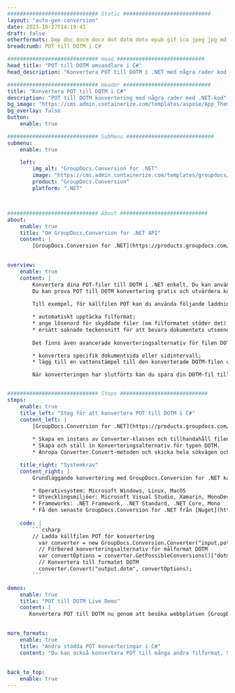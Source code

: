 ```yaml
---
############################# Static ############################
layout: "auto-gen-conversion"
date: 2023-10-27T14:19:41
draft: false
otherformats: bmp doc docm docx dot dotm dotx epub gif ico jpeg jpg md odt ott pdf png psd rtf tex tif tiff txt xps
breadcrumb: POT till DOTM i C#

############################# Head ############################
head_title: "POT till DOTM omvandlare i C#"
head_description: "Konvertera POT till DOTM i .NET med några rader kod. Använd GroupDocs Document Conversion API för att konvertera över 160 filformat."

############################# Header ############################
title: "Konvertera POT till DOTM i C#"
description: "POT till DOTM konvertering med några rader med .NET-kod"
bg_image: "https://cms.admin.containerize.com/templates/aspose/App_Themes/V3/images/bg/header1.png"
bg_overlay: false
button:
    enable: true

############################# SubMenu ############################
submenu:
    enable: true

    left:
        img_alt: "GroupDocs.Conversion for .NET"
        image: "https://cms.admin.containerize.com/templates/groupdocs/images/product-logos/90x90-noborder/groupdocs-conversion-net.png"
        product: "GroupDocs.Conversion"
        platform: ".NET"



############################# About ############################
about:
    enable: true
    title: "Om GroupDocs.Conversion for .NET API"
    content: |
        [GroupDocs.Conversion for .NET](https://products.groupdocs.com/conversion/net/) kan användas för att konvertera Microsoft Word, Excel, PowerPoint, PDF, Visio och andra format. GroupDocs.Conversion är ett fristående API som är lämpligt för back-end och interna system där hög prestanda krävs. Det beror inte på någon programvara som Microsoft eller Open Office.
    

overview:
    enable: true
    content: |
        Konvertera dina POT-filer till DOTM i .NET enkelt. Du kan använda bara ett par C# kodrader i valfri plattform som du vill, som - Windows, Linux, macOS.
        Du kan prova POT till DOTM konvertering gratis och utvärdera konverteringsresultatens kvalitet. Tillsammans med enkla filkonverteringsscenarier kan du prova mer avancerade alternativ för att ladda källfilen POT och för att spara resultatet DOTM. 
        
        Till exempel, för källfilen POT kan du använda följande laddningsalternativ:

        * automatiskt upptäcka filformat;
        * ange lösenord för skyddade filer (om filformatet stöder det);
        * ersätt saknade teckensnitt för att bevara dokumentets utseende.
        
        Det finns även avancerade konverteringsalternativ för filen DOTM:

        * konvertera specifik dokumentsida eller sidintervall;
        * lägg till en vattenstämpel till den konverterade DOTM-filen och många fler.

        När konverteringen har slutförts kan du spara din DOTM-fil till den lokala filsökvägen eller någon tredje parts lagring som FTP, Amazon S3, Google Drive, Dropbox etc. Observera - för att konvertera POT till {{ TO}} det finns inget behov av någon ytterligare programvara installerad - som MS Office, Open Office, Adobe Acrobat Reader etc.


############################# Steps ############################
steps:
    enable: true
    title_left: "Steg för att konvertera POT till DOTM i C#"
    content_left: |
        [GroupDocs.Conversion for .NET](https://products.groupdocs.com/conversion/net/) gör det enkelt för utvecklare att konvertera en POT-fil till DOTM med några rader kod.
        
        * Skapa en instans av Converter-klassen och tillhandahåll filen POT med den fullständiga sökvägen
        * Skapa och ställ in Konverteringsalternativ för typen DOTM.
        * Anropa Converter.Convert-metoden och skicka hela sökvägen och formatet (DOTM) som en parameter

    title_right: "Systemkrav"
    content_right: |
        Grundläggande konvertering med GroupDocs.Conversion for .NET kan göras med bara några enkla steg. Våra API:er stöds på alla större plattformar och operativsystem. Innan du kör koden nedan, se till att du har följande förutsättningar installerade på ditt system.

        * Operativsystem: Microsoft Windows, Linux, MacOS
        * Utvecklingsmiljöer: Microsoft Visual Studio, Xamarin, MonoDevelop
        * Frameworks: .NET Framework, .NET Standard, .NET Core, Mono
        * Få den senaste GroupDocs.Conversion for .NET från [Nuget](https://www.nuget.org/packages/groupdocs.conversion)
         
    code: |
        ```csharp    
        // Ladda källfilen POT för konvertering
          var converter = new GroupDocs.Conversion.Converter("input.pot");
          // Förbered konverteringsalternativ för målformat DOTM
          var convertOptions = converter.GetPossibleConversions()["dotm"].ConvertOptions;
          // Konvertera till formatet DOTM
          converter.Convert("output.dotm", convertOptions);
        ```

demos:
    enable: true
    title: "POT till DOTM Live Demo"
    content: |
       Konvertera POT till DOTM nu genom att besöka webbplatsen [GroupDocs.Conversion App](https://products.groupdocs.app/conversion/family). Onlinedemo har följande fördelar
          

more_formats:
    enable: true
    title: "Andra stödda POT konverteringar i C#"
    content: "Du kan också konvertera POT till många andra filformat. Se listan nedan."
       
       
back_to_top:
    enable: true
---
```

